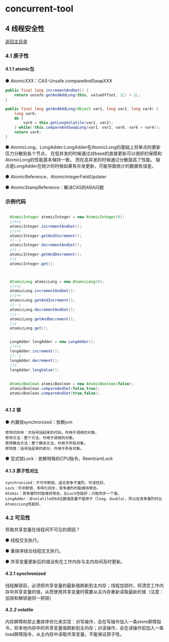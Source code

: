 # concurrent-tool

## 4 线程安全性
[返回主目录](../README.md)

### 4.1 原子性

#### 4.1.1 atomic包

  ● AtomicXXX：CAS-Unsafe.compareAndSwapXXX
  
  ```java
  public final long incrementAndGet() {
      return unsafe.getAndAddLong(this, valueOffset, 1L) + 1L;
  }
  
  public final long getAndAddLong(Object var1, long var2, long var4) {
      long var6;
      do {
          var6 = this.getLongVolatile(var1, var2);
      } while(!this.compareAndSwapLong(var1, var2, var6, var6 + var4));
      return var6;
  }
  ```
  
  ● AtomicLong、LongAdder:LongAdder在AtomicLong的基础上将单点的更新压力分散到各个节点，
  在低并发的时候通过对base的直接更新可以很好的保障和AtomicLong的性能基本保持一致，
  而在高并发的时候通过分散提高了性能。 
  缺点是LongAdder在统计的时候如果有并发更新，可能导致统计的数据有误差。
  
  ● AtomicReference、AtomicIntegerFieldUpdater
  
  ● AtomicStampReference：解决CAS的ABA问题
  
### 示例代码

  ```java
    
    AtomicInteger atomicInteger = new AtomicInteger(0);
    //++i
    atomicInteger.incrementAndGet();
    //i++
    atomicInteger.getAndIncrement();
    //--i
    atomicInteger.decrementAndGet();
    //i--
    atomicInteger.getAndDecrement();
    //i
    atomicInteger.get();



    AtomicLong atomicLong = new AtomicLong(0);    
    //++i
    atomicLong.incrementAndGet();
    //i++
    atomicLong.getAndIncrement();
    //--i
    atomicLong.decrementAndGet();
    //i--
    atomicLong.getAndDecrement();
    //i
    atomicLong.get();


    LongAdder longAdder = new LongAdder();
    //++i
    longAdder.increment();
    //--i
    longAdder.decrement();
    //i
    longAdder.longValue();
    
    
    AtomicBoolean atomicBoolean = new AtomicBoolean(false);
    atomicBoolean.compareAndSet(false,true);
    atomicBoolean.compareAndSet(true,false);
    
 
  ```

#### 4.1.2 锁

  ● 内置锁synchronized：依赖jvm
  
    修饰代码块：大括号括起来的代码，作用于调用的对象。
    修饰方法：整个方法，作用于调用的对象。
    修饰静态方法：整个静态方法，作用于所有对象。
    修饰类：括号括起来的部分，作用于所有对象。
    
  ● 显式锁Lock：依赖特殊的CPU指令，ReentrantLock

#### 4.1.3 原子性对比
    synchronized：不可中断锁，适合竞争不激烈，可读性好。
    Lock：可中断锁，多样化同步，竞争激烈时能维持常态。
    Atomic：竞争激烈时能维持常态，比Lock性能好；只能同步一个值。
    LongAdder：非volatile的64位数值变量不是原子（long、double），所以在竞争激烈时比AtomicLong性能好。


### 4.2 可见性

导致共享变量在线程间不可见的原因？

  ● 线程交叉执行。
  
  ● 重排序结合线程交叉执行。
  
  ● 共享变量更新后的值没有在工作内存与主内存间及时更新。

#### 4.2.1 synchronized 
线程解锁前，必须把共享变量的最新值刷新到主内存；线程加锁时，将清空工作内存中共享变量的值，从而使用共享变量时需要从主内存重新读取最新的值（注意：加锁和解锁是同一把锁）

#### 4.2.2 volatile 
内存屏障和禁止重排序优化来实现：对写操作，会在写操作加入一条store屏障指令，将本地内存中的共享变量值刷新到主内存；对读操作，会在读操作前加入一条load屏障指令，从主内存中读取共享变量。不能保证原子性。